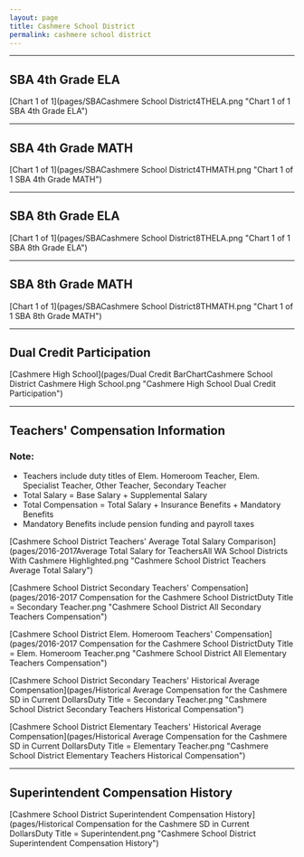```yaml
---
layout: page
title: Cashmere School District
permalink: cashmere school district
---
```




___

## SBA 4th Grade ELA

[Chart 1 of 1](pages/SBACashmere School District4THELA.png "Chart 1 of 1 SBA 4th Grade ELA")


___

## SBA 4th Grade MATH

[Chart 1 of 1](pages/SBACashmere School District4THMATH.png "Chart 1 of 1 SBA 4th Grade MATH")


___

## SBA 8th Grade ELA

[Chart 1 of 1](pages/SBACashmere School District8THELA.png "Chart 1 of 1 SBA 8th Grade ELA")


___

## SBA 8th Grade MATH

[Chart 1 of 1](pages/SBACashmere School District8THMATH.png "Chart 1 of 1 SBA 8th Grade MATH")


___

## Dual Credit Participation

[Cashmere High School](pages/Dual Credit BarChartCashmere School District Cashmere High School.png "Cashmere High School Dual Credit Participation")


___

## Teachers' Compensation Information
### Note:
- Teachers include duty titles of Elem. Homeroom Teacher, Elem. Specialist Teacher, Other Teacher, Secondary Teacher
- Total Salary = Base Salary + Supplemental Salary
- Total Compensation = Total Salary + Insurance Benefits + Mandatory Benefits
- Mandatory Benefits include pension funding and payroll taxes

[Cashmere School District Teachers' Average Total Salary Comparison](pages/2016-2017Average Total Salary for TeachersAll WA School Districts With Cashmere Highlighted.png "Cashmere School District Teachers Average Total Salary")

[Cashmere School District Secondary Teachers' Compensation](pages/2016-2017 Compensation for the Cashmere School DistrictDuty Title = Secondary Teacher.png "Cashmere School District All Secondary Teachers Compensation")

[Cashmere School District Elem. Homeroom Teachers' Compensation](pages/2016-2017 Compensation for the Cashmere School DistrictDuty Title = Elem. Homeroom Teacher.png "Cashmere School District All Elementary Teachers Compensation")

[Cashmere School District Secondary Teachers' Historical Average Compensation](pages/Historical Average Compensation for the Cashmere SD in Current DollarsDuty Title = Secondary Teacher.png "Cashmere School District Secondary Teachers Historical Compensation")

[Cashmere School District Elementary Teachers' Historical Average Compensation](pages/Historical Average Compensation for the Cashmere SD in Current DollarsDuty Title = Elementary Teacher.png "Cashmere School District Elementary Teachers Historical Compensation")


___

## Superintendent Compensation History

[Cashmere School District Superintendent Compensation History](pages/Historical Compensation for the Cashmere SD in Current DollarsDuty Title = Superintendent.png "Cashmere School District Superintendent Compensation History")

